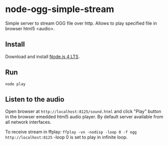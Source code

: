# node-ogg-simple-stream
Simple server to stream OGG file over http. Allows to play specified file in browser html5 &lt;audio>.

## Install
Download and install [Node.js 4 LTS](https://nodejs.org/en/).

## Run
```node play```

## Listen to the audio
Open browser at ```http://localhost:8125/sound.html``` and click "Play" button in the browser emedded html5 audio player.
By default server available from all network interfaces. 

To receive stream in ffplay:
```ffplay -vn -nodisp -loop 0 -f ogg http://localhost:8125```
-loop 0 is set to play in infinite loop.

